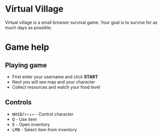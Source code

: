 # Virtual Village
Virtual village is a small browser survival game. Your goal is to survive for as much days as possible.
# Game help
## Playing game
- First enter your username and click **START**
- Next you will see map and your character
- Collect resources and watch your food level

## Controls
-  <kbd>W</kbd><kbd>A</kbd><kbd>S</kbd><kbd>D</kbd>/<kbd>&uarr;</kbd><kbd>&larr;</kbd><kbd>&darr;</kbd><kbd>&rarr;</kbd> - Control character
- <kbd>Q</kbd> - Use item
- <kbd>E</kbd> - Open inventory
- <kbd>LMB</kbd> - Select item from inventory 
